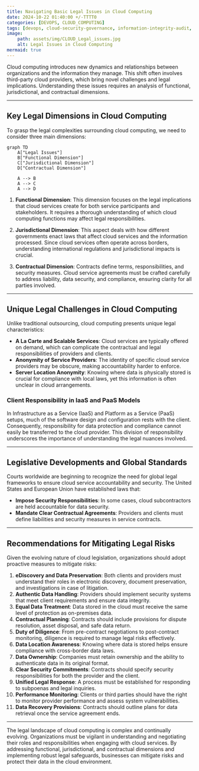 ```yaml
--- 
title: Navigating Basic Legal Issues in Cloud Computing 
date: 2024-10-22 01:40:00 +/-TTTT0
categories: [DEVOPS, CLOUD_COMPUTING]
tags: [devops, cloud-security-governance, information-integrity-audit, risk-management-strategies, cloud-compliance-regulations, security-controls-standards, provider-customer-cooperation, asset-inventory-risk-assessment]
image:
    path: assets/img/CLOUD_Legal_issues.jpg 
    alt: Legal Issues in Cloud Computing
mermaid: true
---
```


Cloud computing introduces new dynamics and relationships between organizations and the information they manage. This shift often involves third-party cloud providers, which bring novel challenges and legal implications. Understanding these issues requires an analysis of functional, jurisdictional, and contractual dimensions.

---

## Key Legal Dimensions in Cloud Computing

To grasp the legal complexities surrounding cloud computing, we need to consider three main dimensions:

```mermaid
graph TD
    A["Legal Issues"]
    B["Functional Dimension"]
    C["Jurisdictional Dimension"]
    D["Contractual Dimension"]

    A --> B
    A --> C
    A --> D
```

1. **Functional Dimension**: This dimension focuses on the legal implications that cloud services create for both service participants and stakeholders. It requires a thorough understanding of which cloud computing functions may affect legal responsibilities.

2. **Jurisdictional Dimension**: This aspect deals with how different governments enact laws that affect cloud services and the information processed. Since cloud services often operate across borders, understanding international regulations and jurisdictional impacts is crucial.

3. **Contractual Dimension**: Contracts define terms, responsibilities, and security measures. Cloud service agreements must be crafted carefully to address liability, data security, and compliance, ensuring clarity for all parties involved.

---

## Unique Legal Challenges in Cloud Computing

Unlike traditional outsourcing, cloud computing presents unique legal characteristics:

- **A La Carte and Scalable Services**: Cloud services are typically offered on demand, which can complicate the contractual and legal responsibilities of providers and clients.
- **Anonymity of Service Providers**: The identity of specific cloud service providers may be obscure, making accountability harder to enforce.
- **Server Location Anonymity**: Knowing where data is physically stored is crucial for compliance with local laws, yet this information is often unclear in cloud arrangements.

### Client Responsibility in IaaS and PaaS Models

In Infrastructure as a Service (IaaS) and Platform as a Service (PaaS) setups, much of the software design and configuration rests with the client. Consequently, responsibility for data protection and compliance cannot easily be transferred to the cloud provider. This division of responsibility underscores the importance of understanding the legal nuances involved.

---

## Legislative Developments and Global Standards

Courts worldwide are beginning to recognize the need for global legal frameworks to ensure cloud service accountability and security. The United States and European Union have established laws that:

- **Impose Security Responsibilities**: In some cases, cloud subcontractors are held accountable for data security.
- **Mandate Clear Contractual Agreements**: Providers and clients must define liabilities and security measures in service contracts.

---

## Recommendations for Mitigating Legal Risks

Given the evolving nature of cloud legislation, organizations should adopt proactive measures to mitigate risks:

1. **eDiscovery and Data Preservation**: Both clients and providers must understand their roles in electronic discovery, document preservation, and investigations in case of litigation.
2. **Authentic Data Handling**: Providers should implement security systems that meet client requirements and ensure data integrity.
3. **Equal Data Treatment**: Data stored in the cloud must receive the same level of protection as on-premises data.
4. **Contractual Planning**: Contracts should include provisions for dispute resolution, asset disposal, and safe data return.
5. **Duty of Diligence**: From pre-contract negotiations to post-contract monitoring, diligence is required to manage legal risks effectively.
6. **Data Location Awareness**: Knowing where data is stored helps ensure compliance with cross-border data laws.
7. **Data Ownership**: Companies must retain ownership and the ability to authenticate data in its original format.
8. **Clear Security Commitments**: Contracts should specify security responsibilities for both the provider and the client.
9. **Unified Legal Response**: A process must be established for responding to subpoenas and legal inquiries.
10. **Performance Monitoring**: Clients or third parties should have the right to monitor provider performance and assess system vulnerabilities.
11. **Data Recovery Provisions**: Contracts should outline plans for data retrieval once the service agreement ends.

---
The legal landscape of cloud computing is complex and continually evolving. Organizations must be vigilant in understanding and negotiating their roles and responsibilities when engaging with cloud services. By addressing functional, jurisdictional, and contractual dimensions and implementing robust legal safeguards, businesses can mitigate risks and protect their data in the cloud environment.

